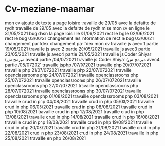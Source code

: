 # Cv-meziane-maamar
mon cv 
ajoute de texte a page loisire
travaille de 29/05 avec la defaitte de rydh 
travaille de 29/05 avec la defaitte de rydh 
mise mon cv en ligne le 31/05/2021
bug dasn la page loisir le 01/06/2021
rect le bg le 02/06/2021
rect le bug 03/06/21
changement les information de 
rect le bug 03/06/21
changement par fdex
changement par fdex
mon cv 
travaille js avec 1 partie 19/05/2021
travaille js avec 2 partie 20/05/2021
travaille js avec3  partie 23/05/2021
travaille js avec4  partie 29/05/2021
travaille js Coder Shiyar (مبرمج ش avec4  partie /04/072021
travaille js Coder Shiyar (مبرمج ش avec4  partie /05/072021
travaille jsphp /07/072021
travaille php 20/07/072021
travaille php 21/07/072021
travaille php 22/07/072021
travaille openclassrooms php 24/07/072021
travaille openclassrooms php 25/07/072021
travaille openclassrooms php 26/07/072021
travaille openclassrooms php 27/07/072021
travaille openclassrooms php 28/07/072021
travaille openclassrooms php 30/07/072021
travaille openclassrooms php 01/08/2021
travaille openclassrooms php 03/08/2021
travaille crud in php 04/08/2021
travaille crud in php 05/08/2021
travaille crud in php 06/08/2021
travaille crud in php 08/08/2021
travaille crud in php 10/08/2021
 travaille crud in php 12/08/2021
travaille crud in php 13/08/2021
travaille crud in php 14/08/2021
travaille crud in php 16/08/2021
travaille crud in php 18/08/2021
travaille crud in php 19/08/2021
travaille crud in php 20/08/2021
travaille crud in php 21/08/2021
travaille crud in php 22/08/2021
crud in php 23/08/2021
crud in php 24/08/2021
travaille in php 25/08/2021
travaille en php 26/08/2021
